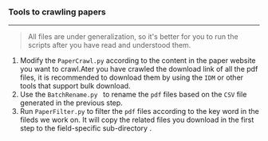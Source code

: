 ### Tools to crawling papers

---

> All files are under generalization, so it's better for you to run the scripts after you have read and understood them.

1. Modify the `PaperCrawl.py` according to the content in the paper website you want to crawl.Ater you have crawled the download link of all the pdf files, it is recommended to download them by using the  `IDM` or other tools that support bulk download.  
2. Use the `BatchRename.py ` to rename the `pdf` files based on the `CSV` file generated in the previous step.
3. Run `PaperFilter.py` to filter the `pdf` files according to the key word in the fileds we work on. It will copy the related files you download in the first step to the field-specific sub-directory .